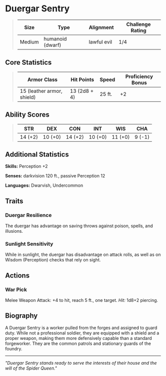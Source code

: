# Duergar Sentry

<link rel="stylesheet" href="../../drow_theme.css">

> | **Size** | **Type** | **Alignment** | **Challenge Rating** |
> |----------|----------|---------------|----------------------|
> | Medium | humanoid (dwarf) | lawful evil | 1/4 |

## Core Statistics

> | **Armor Class** | **Hit Points** | **Speed** | **Proficiency Bonus** |
> |-----------------|----------------|-----------|------------------------|
> | 15 (leather armor, shield) | 13 (2d8 + 4) | 25 ft. | +2 |

## Ability Scores

> | **STR** | **DEX** | **CON** | **INT** | **WIS** | **CHA** |
> |---------|---------|---------|---------|---------|---------|
> | 14 (+2) | 10 (+0) | 14 (+2) | 10 (+0) | 11 (+0) | 9 (-1) |

## Additional Statistics

**Skills:** Perception +2

**Senses:** darkvision 120 ft., passive Perception 12

**Languages:** Dwarvish, Undercommon

## Traits

### Duergar Resilience
The duergar has advantage on saving throws against poison, spells, and illusions.

### Sunlight Sensitivity
While in sunlight, the duergar has disadvantage on attack rolls, as well as on Wisdom (Perception) checks that rely on sight.

## Actions

### War Pick
Melee Weapon Attack: +4 to hit, reach 5 ft., one target. *Hit:* 1d8+2 piercing.

## Biography

A Duergar Sentry is a worker pulled from the forges and assigned to guard duty. While not a professional soldier, they are equipped with a shield and a proper weapon, making them more defensively capable than a standard forgeworker. They are the common patrols and stationary guards of the foundry.

---

*"Duergar Sentry stands ready to serve the interests of their house and the will of the Spider Queen."*